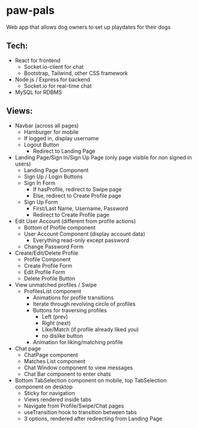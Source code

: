 # paw-pals

Web app that allows dog owners to set up playdates for their dogs

## Tech:

- React for frontend
  - Socket.io-client for chat
  - Bootstrap, Tailwind, other CSS framework
- Node.js / Express for backend
  - Socket.io for real-time chat
- MySQL for RDBMS

## Views:

- Navbar (across all pages)
  - Hamburger for mobile
  - If logged in, display username
  - Logout Button
    - Redirect to Landing Page
- Landing Page/Sign In/Sign Up Page (only page visible for non signed in users)
  - Landing Page Component
  - Sign Up / Login Buttons
  - Sign In Form
    - If hasProfile, redirect to Swipe page
    - Else, redirect to Create Profile page
  - Sign Up Form
    - First/Last Name, Username, Password
    - Redirect to Create Profile page
- Edit User Account (different from profile actions)
  - Bottom of Profile component
  - User Account Component (display account data)
    - Everything read-only except password
  - Change Password Form
- Create/Edit/Delete Profile
  - Profile Component
  - Create Profile Form
  - Edit Profile Form
  - Delete Profile Button
- View unmatched profiles / Swipe
  - ProfilesList component
    - Animations for profile transitions
    - Iterate through revolving circle of profiles
    - Buttons for traversing profiles
      - Left (prev)
      - Right (next)
      - Like/Match (if profile already liked you)
      - no dislike button
    - Animation for liking/matching profile
- Chat page
  - ChatPage component
  - Matches List component
  - Chat Window component to view messages
  - Chat Bar component to enter chats
- Bottom TabSelection component on mobile, top TabSelection component on desktop
  - Sticky for navigation
  - Views rendered inside tabs
  - Navigate from Profile/Swipe/Chat pages
  - useTransition hook to transition between tabs
  - 3 options, rendered after redirecting from Landing Page
